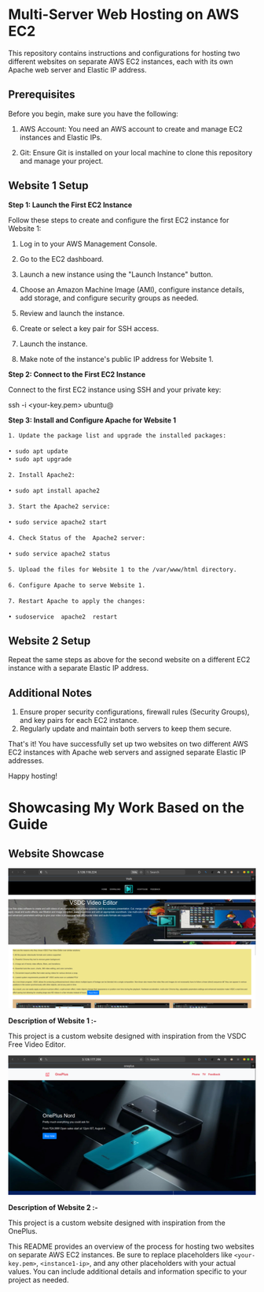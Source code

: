 # Multi-Server Web Hosting on AWS EC2

This repository contains instructions and configurations for hosting two different websites on separate AWS EC2 instances, each with its own Apache web server and Elastic IP address.

## Prerequisites

Before you begin, make sure you have the following:

1. AWS Account: You need an AWS account to create and manage EC2 instances and Elastic IPs.

2. Git: Ensure Git is installed on your local machine to clone this repository and manage your project.

## Website 1 Setup

**Step 1: Launch the First EC2 Instance**

Follow these steps to create and configure the first EC2 instance for Website 1:

1. Log in to your AWS Management Console.

2. Go to the EC2 dashboard.

3. Launch a new instance using the "Launch Instance" button.

4. Choose an Amazon Machine Image (AMI), configure instance details, add storage, and configure security groups as needed.

5. Review and launch the instance.

6. Create or select a key pair for SSH access.

7. Launch the instance.

8. Make note of the instance's public IP address for Website 1.

**Step 2: Connect to the First EC2 Instance**

Connect to the first EC2 instance using SSH and your private key:

ssh -i <your-key.pem> ubuntu@<instance1-ip>

**Step 3: Install and Configure Apache for Website 1**

    1. Update the package list and upgrade the installed packages:
 
    • sudo apt update
    • sudo apt upgrade
    
    2. Install Apache2:
  
    • sudo apt install apache2
    
    3. Start the Apache2 service:
   
    • sudo service apache2 start
    
    4. Check Status of the  Apache2 server:
  
    • sudo service apache2 status
    
    5. Upload the files for Website 1 to the /var/www/html directory.
    
    6. Configure Apache to serve Website 1.
    
    7. Restart Apache to apply the changes:
 
    • sudoservice  apache2  restart

## Website 2 Setup

Repeat the same steps as above for the second website on a different EC2 instance with a separate Elastic IP address.

## Additional Notes
  1.  Ensure proper security configurations, firewall rules (Security Groups), and key pairs for each EC2 instance.
 2.   Regularly update and maintain both servers to keep them secure.
      
That's it! You have successfully set up two websites on two different AWS EC2 instances with Apache web servers and assigned separate Elastic IP addresses.

Happy hosting!

# Showcasing My Work Based on the Guide

## Website Showcase

![Custom-vsdcvid](vsdc.png)

**Description of Website 1 :-**

This project is a custom website designed with inspiration from the VSDC Free Video Editor.

![Custom-oneplus](oneplus.png)

**Description of Website 2 :-**

This project is a custom website designed with inspiration from the OnePlus.





This README provides an overview of the process for hosting two websites on separate AWS EC2 instances. Be sure to replace placeholders like `<your-key.pem>`, `<instance1-ip>`, and any other placeholders with your actual values. You can include additional details and information specific to your project as needed.

